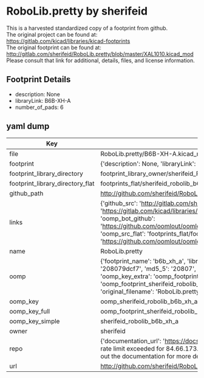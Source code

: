 # RoboLib.pretty by sherifeid  
This is a harvested standardized copy of a footprint from github.  
The original project can be found at:  
https://gitlab.com/kicad/libraries/kicad-footprints  
The original footprint can be found at:
http://gitlab.com/sherifeid/RoboLib.pretty/blob/master/XAL1010.kicad_mod
Please consult that link for additional, details, files, and license information.  
## Footprint Details
* description: None  
* libraryLink: B6B-XH-A  
* number_of_pads: 6  
## yaml dump  
| Key | Value |  
| --- | --- |  
| file | RoboLib.pretty/B6B-XH-A.kicad_mod |  
| footprint | {'description': None, 'libraryLink': 'B6B-XH-A', 'number_of_pads': 6} |  
| footprint_library_directory | footprint_library_owner/sherifeid_RoboLib.pretty |  
| footprint_library_directory_flat | footprints_flat/sherifeid_robolib_b6b_xh_a/working |  
| github_path | http://github.com/sherifeid/RoboLib.pretty/blob/master/B6B-XH-A.kicad_mod |  
| links | {'github_src': 'http://gitlab.com/sherifeid/RoboLib.pretty/blob/master/XAL1010.kicad_mod', 'github_src_repo': 'https://gitlab.com/kicad/libraries/kicad-footprints', 'oomp_bot': 'footprints/sherifeid_robolib_b6b_xh_a/working', 'oomp_bot_github': 'https://github.com/oomlout/oomlout_oomp_footprint_bot/tree/main/footprints/sherifeid_robolib_b6b_xh_a/working', 'oomp_src_flat': 'footprints_flat/footprints_flat/sherifeid_robolib_b6b_xh_a/working', 'oomp_src_flat_github': 'https://github.com/oomlout/oomlout_oomp_footprint_src/tree/main/footprints_flat/sherifeid_robolib_b6b_xh_a/working'} |  
| name | RoboLib.pretty |  
| oomp | {'footprint_name': 'b6b_xh_a', 'library_name': 'robolib', 'md5': '208079dcf7a1657368f2aacab750552d', 'md5_10': '208079dcf7', 'md5_5': '20807', 'md5_6': '208079', 'oomp_key': 'oomp_sherifeid_robolib_b6b_xh_a', 'oomp_key_extra': 'oomp_footprint_sherifeid_robolib_b6b_xh_a', 'oomp_key_full': 'oomp_footprint_sherifeid_robolib_b6b_xh_a_208079', 'oomp_key_simple': 'sherifeid_robolib_b6b_xh_a', 'original_filename': 'RoboLib.pretty/B6B-XH-A.kicad_mod', 'owner_name': 'sherifeid'} |  
| oomp_key | oomp_sherifeid_robolib_b6b_xh_a |  
| oomp_key_full | oomp_footprint_sherifeid_robolib_b6b_xh_a |  
| oomp_key_simple | sherifeid_robolib_b6b_xh_a |  
| owner | sherifeid |  
| repo | {'documentation_url': 'https://docs.github.com/rest/overview/resources-in-the-rest-api#rate-limiting', 'message': "API rate limit exceeded for 84.66.173.59. (But here's the good news: Authenticated requests get a higher rate limit. Check out the documentation for more details.)"} |  
| url | http://github.com/sherifeid/RoboLib.pretty |  


